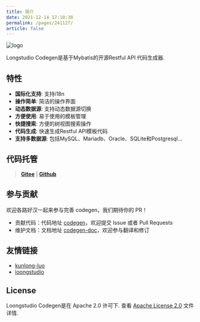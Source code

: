```yaml
---
title: 简介
date: 2021-12-14 17:10:38
permalink: /pages/24112f/
article: false
---
```


![logo](https://user-images.githubusercontent.com/40263163/194675495-957bf41a-89e0-4bf7-aaaa-fcade5568953.png)

Longstudio Codegen是基于Mybatis的开源Restful API 代码生成器.

## 特性

- **国际化支持**: 支持i18n
- **操作简单**: 简洁的操作界面
- **动态数据源**: 支持动态数据源切换
- **方便使用**: 易于使用的模板管理
- **快捷搜索**: 方便的树视图搜索操作
- **代码生成**: 快速生成Restful API模板代码
- **支持多数据源**: 包括MySQL、Mariadb、Oracle、SQLite和Postgresql...


## 代码托管

> **[Gitee](https://gitee.com/loongstudio/codegen)** | **[Github](https://github.com/loongstudio/codegen)**

## 参与贡献

欢迎各路好汉一起来参与完善 codegen，我们期待你的 PR！

- 贡献代码：代码地址 [codegen](https://github.com/loongstudio/codegen)，欢迎提交 Issue 或者 Pull Requests
- 维护文档：文档地址 [codegen-doc](https://github.com/loongstudio/codegen-doc)，欢迎参与翻译和修订

## 友情链接
- [kunlong-luo](https://github.com/kunlong-luo/kunlong-luo)
- [loongstudio](https://github.com/loongstudio)

## License

Loongstudio Codegen是在 Apache 2.0 许可下. 查看 [Apache License 2.0](http://www.apache.org/licenses/LICENSE-2.0) 文件详情.